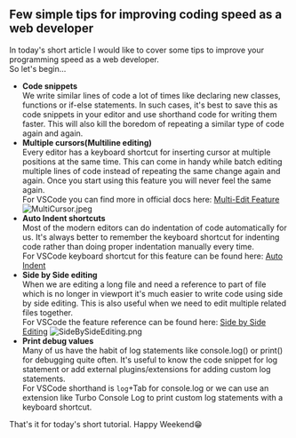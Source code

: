 ## Few simple tips for improving coding speed as a web developer

In today's short article I would like to cover some tips to improve your programming speed as a web developer.   
So let's begin...   

- **Code snippets**   
We write similar lines of code a lot of times like declaring new classes, functions or if-else statements. In such cases, it's best to save this as code snippets in your editor and use shorthand code for writing them faster. This will also kill the boredom of repeating a similar type of code again and again.
-  **Multiple cursors(Multiline editing)**    
Every editor has a keyboard shortcut for inserting cursor at multiple positions at the same time. This can come in handy while batch editing multiple lines of code instead of repeating the same change again and again. Once you start using this feature you will never feel the same again.   
For VSCode you can find more in official docs here: [Multi-Edit Feature](https://code.visualstudio.com/docs/editor/codebasics#_multiple-selections-multicursor)
![MultiCursor.jpeg](https://cdn.hashnode.com/res/hashnode/image/upload/v1599830656152/koqHzPK4B.jpeg)
- **Auto Indent shortcuts**  
Most of the modern editors can do indentation of code automatically for us. It's always better to remember the keyboard shortcut for indenting code rather than doing proper indentation manually every time.   
For VSCode keyboard shortcut for this feature can be found here: [Auto Indent](https://stackoverflow.com/questions/29973357/how-do-you-format-code-in-visual-studio-code-vscode)
- **Side by Side editing**   
When we are editing a long file and need a reference to part of file which is no longer in viewport it's much easier to write code using side by side editing. This is also useful when we need to edit multiple related files together.        
For VSCode the feature reference can be found here: [Side by Side Editing](https://code.visualstudio.com/docs/getstarted/userinterface#_side-by-side-editing)
![SideBySideEditing.png](https://cdn.hashnode.com/res/hashnode/image/upload/v1599830517664/4TjMVS-XS.png)
- **Print debug values**   
Many of us have the habit of log statements like console.log() or print() for debugging quite often. It's useful to know the code snippet for log statement or add external plugins/extensions for adding custom log statements.   
For VSCode shorthand is `log`+Tab for console.log or we can use an extension like Turbo Console Log to print custom log statements with a keyboard shortcut.    

That's it for today's short tutorial. Happy Weekend😁

